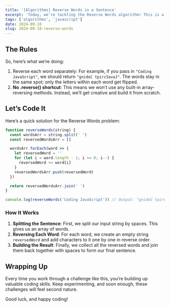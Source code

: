 ```yaml
---
title: '[Algorithms] Reverse Words in a Sentence'
excerpt: 'Today, we’re tackling the Reverse Words algorithm! This is a fun little challenge where we take a sentence, flip each word individually, and put the sentence back together—no messing with the word order, just reversing each word. Let’s dive in!'
tags: ['algorithms', 'javascript']
date: 2024-09-18
slug: 2024-09-18-reverse-words
---
```


## The Rules

So, here’s what we’re doing:

1. Reverse each word separately: For example, if you pass in `"Coding JavaScript"`, we should return `"gnidoC tpircSavaJ"`. The words stay in the same spot; only the letters within each word get flipped.
2. **No .reverse() shortcut**: This means we won’t use any built-in array-reversing methods. Instead, we’ll get creative and build it from scratch.

## Let’s Code It

Here’s a quick solution for the Reverse Words problem:

```javascript
function reverseWords(string) {
  const wordsArr = string.split(' ')
  const reversedWordsArr = []

  wordsArr.forEach(word => {
    let reversedWord = ''
    for (let i = word.length - 1; i >= 0; i--) {
      reversedWord += word[i]
    }
    reversedWordsArr.push(reversedWord)
  })

  return reversedWordsArr.join(' ')
}

console.log(reverseWords('Coding JavaScript')) // Output: "gnidoC tpircSavaJ"
```

### How It Works

1. **Splitting the Sentence**: First, we split our input string by spaces. This gives us an array of words.
2. **Reversing Each Word**: For each word, we create an empty string `reversedWord` and add characters to it one by one in reverse order.
3. **Building the Result**: Finally, we collect all the reversed words and join them back together with spaces to form our final sentence.

## Wrapping Up

Every time you work through a challenge like this, you’re building up valuable coding skills. Keep experimenting, and soon enough, these challenges will feel second nature.

Good luck, and happy coding!
